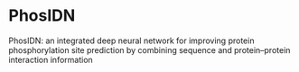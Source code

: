 # PhosIDN
PhosIDN: an integrated deep neural network for improving protein phosphorylation site prediction by combining sequence and protein–protein interaction information
